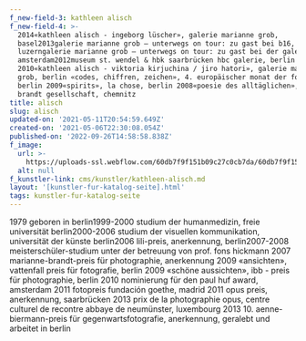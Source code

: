 ```yaml
---
f_new-field-3: kathleen alisch
f_new-field-4: >-
  2014«kathleen alisch - ingeborg lüscher», galerie marianne grob,
  basel2013galerie marianne grob – unterwegs on tour: zu gast bei b16,
  luzerngalerie marianne grob – unterwegs on tour: zu gast bei der galerie bmb,
  amsterdam2012museum st. wendel & hbk saarbrücken hbc galerie, berlin
  2010«kathleen alisch - viktoria kirjuchina / jiro hatori», galerie marianne
  grob, berlin «codes, chiffren, zeichen», 4. europäischer monat der fotografie,
  berlin 2009«spirits», la chose, berlin 2008«poesie des alltäglichen», marianne
  brandt gesellschaft, chemnitz
title: alisch
slug: alisch
updated-on: '2021-05-11T20:54:59.649Z'
created-on: '2021-05-06T22:30:08.054Z'
published-on: '2022-09-26T14:58:58.838Z'
f_image:
  url: >-
    https://uploads-ssl.webflow.com/60db7f9f151b09c27c0cb7da/60db7f9f151b096b540cba4a_Bildschirmfoto%202021-05-09%20um%2013.47.51.png
  alt: null
f_kunstler-link: cms/kunstler/kathleen-alisch.md
layout: '[kunstler-fur-katalog-seite].html'
tags: kunstler-fur-katalog-seite
---
```


1979 geboren in berlin1999-2000 studium der humanmedizin, freie universität berlin2000-2006 studium der visuellen kommunikation, universität der künste berlin2006 lili-preis, anerkennung, berlin2007-2008 meisterschüler-studium unter der betreuung von prof. fons hickmann 2007 marianne-brandt-preis für photographie, anerkennung 2009 «ansichten», vattenfall preis für fotografie, berlin 2009 «schöne aussichten», ibb - preis für photographie, berlin 2010 nominierung für den paul huf award, amsterdam 2011 fotopreis fundación goethe, madrid 2011 opus preis, anerkennung, saarbrücken 2013 prix de la photographie opus, centre culturel de recontre abbaye de neumünster, luxembourg 2013 10. aenne-biermann-preis für gegenwartsfotografie, anerkennung, geralebt und arbeitet in berlin
